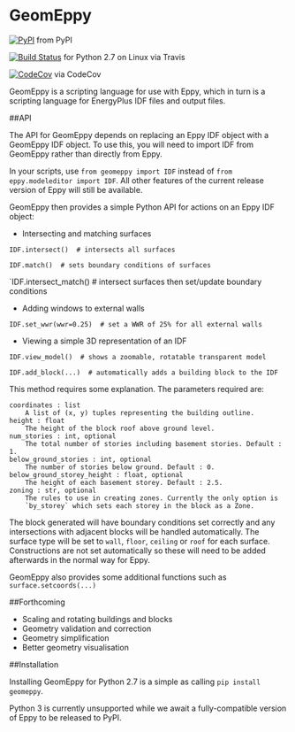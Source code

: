 GeomEppy
========
[![PyPI](https://img.shields.io/pypi/dm/geomeppy.svg)](https://pypi.python.org/pypi/geomeppy)
 from PyPI

[![Build Status](https://travis-ci.org/jamiebull1/geomeppy.svg?branch=master)](https://travis-ci.org/jamiebull1/geomeppy)
 for Python 2.7 on Linux via Travis

[![CodeCov](https://img.shields.io/codecov/c/github/jamiebull1/geomeppy/master.svg)](https://codecov.io/github/santoshphilip/eppy)
 via CodeCov

GeomEppy is a scripting language for use with Eppy, which in turn is a scripting language for EnergyPlus IDF files and output files.

##API

The API for GeomEppy depends on replacing an Eppy IDF object with a GeomEppy IDF object. To use this, you will need to import IDF from GeomEppy rather than directly from Eppy.

In your scripts, use `from geomeppy import IDF` instead of `from eppy.modeleditor import IDF`. All other features of the current release version of Eppy will still be available.

GeomEppy then provides a simple Python API for actions on an Eppy IDF object:

- Intersecting and matching surfaces

`IDF.intersect()  # intersects all surfaces`

`IDF.match()  # sets boundary conditions of surfaces`

`IDF.intersect_match()  # intersect surfaces then set/update boundary conditions

- Adding windows to external walls

`IDF.set_wwr(wwr=0.25)  # set a WWR of 25% for all external walls`

- Viewing a simple 3D representation of an IDF

`IDF.view_model()  # shows a zoomable, rotatable transparent model`

`IDF.add_block(...)  # automatically adds a building block to the IDF`

This method requires some explanation. The parameters required are:

    coordinates : list
        A list of (x, y) tuples representing the building outline.
    height : float
        The height of the block roof above ground level.
    num_stories : int, optional
        The total number of stories including basement stories. Default : 1.
    below_ground_stories : int, optional
        The number of stories below ground. Default : 0.
    below_ground_storey_height : float, optional
        The height of each basement storey. Default : 2.5.
	zoning : str, optional
		The rules to use in creating zones. Currently the only option is
		`by_storey` which sets each storey in the block as a Zone.

The block generated will have boundary conditions set correctly and any intersections with adjacent blocks will be handled automatically.
The surface type will be set to `wall`, `floor`, `ceiling` or `roof` for each surface.
Constructions are not set automatically so these will need to be added afterwards in the normal way for Eppy.

GeomEppy also provides some additional functions such as `surface.setcoords(...)`


##Forthcoming

- Scaling and rotating buildings and blocks
- Geometry validation and correction
- Geometry simplification
- Better geometry visualisation

##Installation

Installing GeomEppy for Python 2.7 is a simple as calling `pip install geomeppy`.

Python 3 is currently unsupported while we await a fully-compatible version of Eppy to be released to PyPI.
